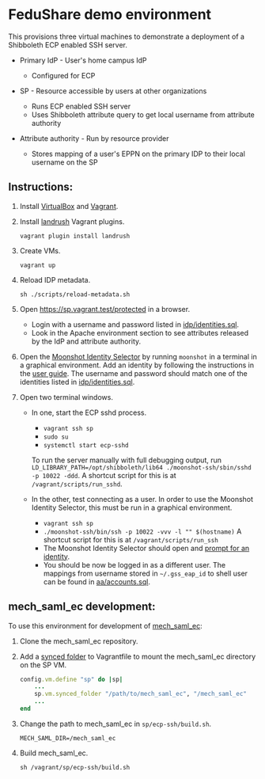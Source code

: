 # FeduShare demo environment

This provisions three virtual machines to demonstrate a deployment of a Shibboleth ECP enabled SSH server.

* Primary IdP - User's home campus IdP
    * Configured for ECP

* SP - Resource accessible by users at other organizations
    * Runs ECP enabled SSH server
    * Uses Shibboleth attribute query to get local username from attribute authority

* Attribute authority - Run by resource provider
    * Stores mapping of a user's EPPN on the primary IDP to their local username on the SP

## Instructions:

1. Install [VirtualBox](https://www.virtualbox.org/) and [Vagrant](https://www.vagrantup.com/).

2. Install [landrush](https://github.com/phinze/landrush) Vagrant plugins.
    ```Shell
    vagrant plugin install landrush
    ```

3. Create VMs.
    ```Shell
    vagrant up
    ```

4. Reload IDP metadata.
    ```Shell
    sh ./scripts/reload-metadata.sh
    ```

5. Open https://sp.vagrant.test/protected in a browser.
    * Login with a username and password listed in [idp/identities.sql](/idp/identities.sql).
    * Look in the Apache environment section to see attributes released by the IdP and attribute authority.

6. Open the [Moonshot Identity Selector](https://wiki.moonshot.ja.net/display/Moonshot/User+Guide) by running `moonshot`
   in a terminal in a graphical environment. Add an identity by following the instructions in the
   [user guide](https://wiki.moonshot.ja.net/display/Moonshot/User+Guide). The username and password should match
   one of the identities listed in [idp/identities.sql](/idp/identities.sql).

7. Open two terminal windows.
    * In one, start the ECP sshd process.
        * `vagrant ssh sp`
        * `sudo su`
        * `systemctl start ecp-sshd`

        To run the server manually with full debugging output, run
        `LD_LIBRARY_PATH=/opt/shibboleth/lib64 ./moonshot-ssh/sbin/sshd -p 10022 -ddd`.
        A shortcut script for this is at `/vagrant/scripts/run_sshd`.

    * In the other, test connecting as a user. In order to use the Moonshot Identity Selector, this must be run in a
      graphical environment.
        * `vagrant ssh sp`
        * `./moonshot-ssh/bin/ssh -p 10022 -vvv -l "" $(hostname)`
          A shortcut script for this is at `/vagrant/scripts/run_ssh`
        * The Moonshot Identity Selector should open and [prompt for an
          identity](https://wiki.moonshot.ja.net/display/Moonshot/User+Guide#UserGuide-Addingamapping).
        * You should be now be logged in as a different user. The mappings from username stored in `~/.gss_eap_id` to
          shell user can be found in [aa/accounts.sql](/aa/accounts.sql).

## mech_saml_ec development:

To use this environment for development of [mech_saml_ec](https://github.com/fedushare/mech_saml_ec):

1. Clone the mech_saml_ec repository.

2. Add a [synced folder](https://www.vagrantup.com/docs/synced-folders/virtualbox.html) to Vagrantfile to mount the
   mech_saml_ec directory on the SP VM.
    ```ruby
    config.vm.define "sp" do |sp|
        ...
        sp.vm.synced_folder "/path/to/mech_saml_ec", "/mech_saml_ec"
        ...
    end
    ```

3. Change the path to mech_saml_ec in `sp/ecp-ssh/build.sh`.
    ```Shell
    MECH_SAML_DIR=/mech_saml_ec
    ```

4. Build mech_saml_ec.
    ```Shell
    sh /vagrant/sp/ecp-ssh/build.sh
    ```
